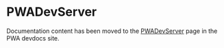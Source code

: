 # PWADevServer

Documentation content has been moved to the [PWADevServer][] page in the PWA devdocs site.

[PWADevServer]: https://magento.github.io/pwa-studio/pwa-buildpack/reference/pwa-dev-server/

